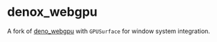 # denox_webgpu

A fork of [deno_webgpu](https://github.com/denoland/deno/tree/main/ext/webgpu) with `GPUSurface` for window system integration.
